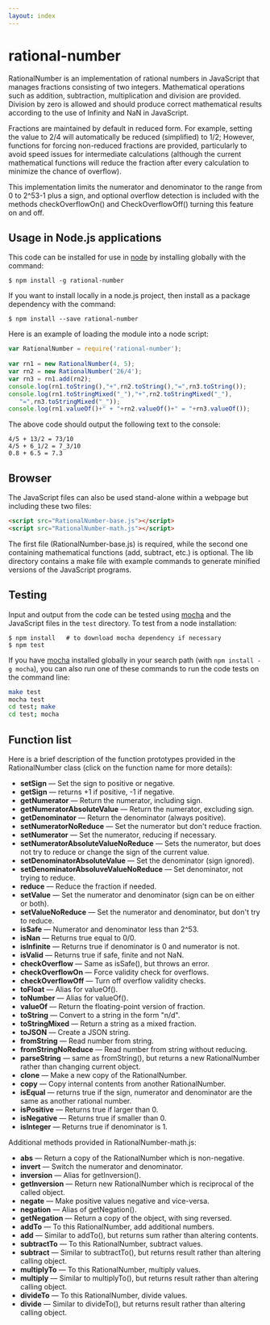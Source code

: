 ```yaml
---
layout: index
---
```


rational-number
===============

RationalNumber is an implementation of rational numbers in JavaScript
that manages fractions consisting of two integers.  Mathematical
operations such as addition, subtraction, multiplication and division
are provided.  Division by zero is allowed and should produce correct
mathematical results according to the use of Infinity and NaN in
JavaScript.

Fractions are maintained by default in reduced form.  For example,
setting the value to 2/4 will automatically be reduced (simplified)
to 1/2; However, functions for forcing non-reduced fractions are
provided, particularly to avoid speed issues for intermediate
calculations (although the current mathematical functions will reduce
the fraction after every calculation to minimize the chance of overflow).

This implementation limits the numerator and denominator to the
range from 0 to 2^53-1 plus a sign, and optional overflow
detection is included with the methods checkOverflowOn()
and CheckOverflowOff() turning this feature on and off.


## Usage in Node.js applications

This code can be installed for use in [node](http://nodejs.org) by 
installing globally with the command:

    $ npm install -g rational-number

If you want to install locally in a node.js project, then install as a package
dependency with the command:

    $ npm install --save rational-number

Here is an example of loading the module into a node script:

``` javascript
var RationalNumber = require('rational-number');
    
var rn1 = new RationalNumber(4, 5);
var rn2 = new RationalNumber('26/4');
var rn3 = rn1.add(rn2);
console.log(rn1.toString(),"+",rn2.toString(),"=",rn3.toString());
console.log(rn1.toStringMixed("_"),"+",rn2.toStringMixed("_"),
   "=",rn3.toStringMixed("_"));
console.log(rn1.valueOf()+" + "+rn2.valueOf()+" = "+rn3.valueOf());
```

The above code should output the following text to the console:

    4/5 + 13/2 = 73/10
    4/5 + 6_1/2 = 7_3/10
    0.8 + 6.5 = 7.3


## Browser

The JavaScript files can also be used stand-alone within a
webpage but including these two files:

``` HTML
<script src="RationalNumber-base.js"></script>
<script src="RationalNumber-math.js"></script>
```

The first file (RationalNumber-base.js) is required, while the second
one containing mathematical functions (add, subtract, etc.) is optional.
The lib directory contains a make file with example commands to generate
minified versions of the JavaScript programs.


## Testing

Input and output from the code can be tested using [mocha](http://mochajs.org) 
and the JavaScript files in the `test` directory.  To test from a node 
installation:

    $ npm install   # to download mocha dependency if necessary
    $ npm test

If you have [mocha](http://mochajs.org) installed globally in your search
path (with `npm install -g mocha`), you can also run one of these commands
to run the code tests on the command line:

``` bash
make test
mocha test
cd test; make
cd test; mocha
```


## Function list

Here is a brief description of the function prototypes provided in 
the RationalNumber class (click on the function name for more details):

* **setSign** &mdash; Set the sign to positive or negative.
* **getSign** &mdash; returns +1 if positive, -1 if negative.
* **getNumerator** &mdash; Return the numerator, including sign.
* **getNumeratorAbsoluteValue** &mdash; Return the numerator, excluding sign.
* **getDenominator** &mdash; Return the denominator (always positive).
* **setNumeratorNoReduce** &mdash; Set the numerator but don't reduce fraction.
* **setNumerator** &mdash; Set the numerator, reducing if necessary.
* **setNumeratorAbsoluteValueNoReduce** &mdash; Sets the numerator, but does not try to reduce or change the sign of the current value.
* **setDenominatorAbsoluteValue** &mdash; Set the denominator (sign ignored).
* **setDenominatorAbsoluveValueNoReduce** &mdash; Set denominator, not trying to reduce.
* **reduce** &mdash; Reduce the fraction if needed.
* **setValue** &mdash; Set the numerator and denominator (sign can be on either or both).
* **setValueNoReduce** &mdash; Set the numerator and denominator, but don't try to reduce.
* **isSafe** &mdash; Numerator and denominator less than 2^53.
* **isNan** &mdash; Returns true equal to 0/0.
* **isInfinite** &mdash; Returns true if denominator is 0 and numerator is not.
* **isValid** &mdash; Returns true if safe, finite and not NaN.
* **checkOverflow** &mdash; Same as isSafe(), but throws an error.
* **checkOverflowOn** &mdash; Force validity check for overflows.
* **checkOverflowOff** &mdash; Turn off overflow validity checks.
* **toFloat** &mdash; Alias for valueOf().
* **toNumber** &mdash; Alias for valueOf().
* **valueOf** &mdash; Return the floating-point version of fraction.
* **toString** &mdash; Convert to a string in the form "n/d".
* **toStringMixed** &mdash; Return a string as a mixed fraction.
* **toJSON** &mdash; Create a JSON string.
* **fromString** &mdash; Read number from string.
* **fromStringNoReduce** &mdash; Read number from string without reducing.
* **parseString** &mdash; same as fromString(), but returns a new RationalNumber rather than changing current object.
* **clone** &mdash; Make a new copy of the RationalNumber.
* **copy** &mdash; Copy internal contents from another RationalNumber.
* **isEqual** &mdash; returns true if the sign, numerator and denominator are the same as another rational number.
* **isPositive** &mdash; Returns true if larger than 0.
* **isNegative** &mdash; Returns true if smaller than 0.
* **isInteger** &mdash; Returns true if denominator is 1.

Additional methods provided in RationalNumber-math.js:

* **abs** &mdash; Return a copy of the RationalNumber which is non-negative.
* **invert** &mdash; Switch the numerator and denominator.
* **inversion** &mdash; Alias for getInversion().
* **getInversion** &mdash; Return new RationalNumber which is reciprocal of the called object.
* **negate** &mdash; Make positive values negative and vice-versa.
* **negation** &mdash; Alias of getNegation().
* **getNegation** &mdash; Return a copy of the object, with sing reversed.
* **addTo** &mdash; To this RationalNumber, add additional numbers.
* **add** &mdash; Similar to addTo(), but returns sum rather than altering contents.
* **subtractTo** &mdash; To this RationalNumber, subtract values.
* **subtract** &mdash; Similar to subtractTo(), but returns result rather than altering calling object.
* **multiplyTo** &mdash; To this RationalNumber, multiply values.
* **multiply** &mdash; Similar to multiplyTo(), but returns result rather than altering calling object.
* **divideTo** &mdash; To this RationalNumber, divide values.
* **divide** &mdash; Similar to divideTo(), but returns result rather than altering calling object.




